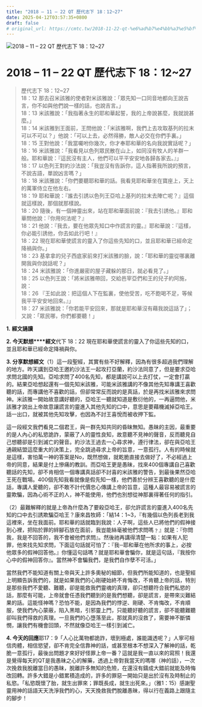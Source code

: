 ```yaml
---
title: "2018 – 11 – 22 QT 歷代志下 18：12~27"
date: 2025-04-12T03:57:35+0800
draft: false
# original_url: https://cmtc.tw/2018-11-22-qt-%e6%ad%b7%e4%bb%a3%e5%bf%97%e4%b8%8b-18%ef%bc%9a1227
---
```


![2018 – 11 – 22 QT 歷代志下 18：12~27](/images/qt.jpg   "2018 – 11 – 22 QT 歷代志下 18：12~27")

# 2018 – 11 – 22 QT 歷代志下 18：12~27

> 歷代志下 18：12~27  
> 18：12 那去召米該雅的使者對米該雅說：「眾先知一口同音地都向王說吉言，你不如與他們說一樣的話，也說吉言。」  
> 18：13 米該雅說：「我指著永生的耶和華起誓，我的上帝說甚麼，我就說甚麼。」  
> 18：14 米該雅到王面前，王問他說：「米該雅啊，我們上去攻取基列的拉末可以不可以？」他說：「可以上去，必然得勝，敵人必交在你們手裏。」  
> 18：15 王對他說：「我當囑咐你幾次，你才奉耶和華的名向我說實話呢？」  
> 18：16 米該雅說：「我看見以色列眾民散在山上，如同沒有牧人的羊群一般。耶和華說：『這民沒有主人，他們可以平平安安地各歸各家去。』」  
> 18：17 以色列王對約沙法說：「我豈沒有告訴你，這人指著我所說的預言，不說吉語，單說凶言嗎？」  
> 18：18 米該雅說：「你們要聽耶和華的話。我看見耶和華坐在寶座上，天上的萬軍侍立在他左右。  
> 18：19 耶和華說：『誰去引誘以色列王亞哈上基列的拉末去陣亡呢？』這個就這樣說，那個就那樣說。  
> 18：20 隨後，有一個神靈出來，站在耶和華面前說：『我去引誘他。』耶和華問他說：『你用何法呢？』  
> 18：21 他說：『我去，要在他眾先知口中作謊言的靈。』耶和華說：『這樣，你必能引誘他，你去如此行吧！』  
> 18：22 現在耶和華使謊言的靈入了你這些先知的口，並且耶和華已經命定降禍與你。」  
> 18：23 基拿拿的兒子西底家前來打米該雅的臉，說：「耶和華的靈從哪裏離開我與你說話呢？」  
> 18：24 米該雅說：「你進嚴密的屋子藏躲的那日，就必看見了。」  
> 18：25 以色列王說：「將米該雅帶回，交給邑宰亞們和王的兒子約阿施，說：  
> 18：26 『王如此說：把這個人下在監裏，使他受苦，吃不飽喝不足，等候我平平安安地回來。』」  
> 18：27 米該雅說：「你若能平安回來，那就是耶和華沒有藉我說這話了」；又說：「眾民哪，你們都要聽！」

**1.** **經文誦讀**

**2. 今天默想****經文**代下 18：22 現在耶和華使謊言的靈入了你這些先知的口，並且耶和華已經命定降禍與你。

**3. 分享默想經文**（1）這一段聖經，其實有些不好解釋，因為有很多超過我們理解的地方。昨天講到亞哈王邀約沙法王一起攻打亞蘭，約沙法同意了，但是要求亞哈求問北國的先知。亞哈求問了400名先知，都是講說可以上去打仗，一定會打贏的。結果亞哈想起還有一個先知米該雅，可能米該雅講的不像其他先知專講王喜歡聽的話，而專講他不喜歡的話，但卻常常反而說的是真話，於是再找米該雅來求問神。米該雅一開始故意講好聽的，亞哈王一聽就知道是敷衍他的，一再逼問他，米該雅才說出上帝故意讓謊言的靈進入其他先知的口中，意思是要藉機滅掉亞哈王。話一出口，就被其他先知攻擊，也因為不討王喜悅而被收押下監。

這一段經文我們看見二個君王，與一群先知共同的昏昧無知。愚昧的主因，最重要的是人內心的私慾詭詐，蒙蔽了人的靈性良知，故意聽不見神的聲音，反而聽見自己想聽卻是引到滅亡的聲音。約沙法王過去一心尋求神，遵行律法，卻在與亞哈王通親結盟這麼重大的決策上，完全跳過尋求上帝的旨意，一意孤行。人有的時候就是這樣，害怕萬一神的答案是No，既然想做，就乾脆直接去做好了，不必經過上帝的同意，結果是付上慘痛的教訓。而亞哈王更是愚昧，找來400個專講自己喜歡聽話的先知，卻不肯相信一個專講真話卻不討喜的米該雅的警告，到最後果然亞哈王死在戰場。400個先知我看就像是假先知一樣，他們善於分辨王喜歡聽的是什麼話，專講人愛聽的，卻不敢不計代價忠心傳講上帝的旨意，這種人最容易被謊言的靈欺騙，因為心術不正的人，神不能使用，他們也別想從神那裏得著任何的指引。

（2）最難解釋的就是上帝為什麼為了要殺亞哈王，卻允許謊言的靈進入400名先知的口中去引誘欺騙亞哈王？康來昌牧師：「結14：1~3，『有幾個以色列長老到我這裡來，坐在我面前。耶和華的話就臨到我說：人子啊，這些人已將他們的假神接到心裡，把陷於罪的絆腳石放在面前，我豈能絲毫被他們求問嗎﹖』就是：『你問我，我是不回答的，我不會被他們求問』。然後祂再講得清楚一點：如果有人犯罪，他來找先知求問，下面這句話就可怕了：『我─耶和華在他所求的事上，必按他眾多的假神回答他。』你懂這句話嗎？就是耶和華會騙你，就是這句話，『我按你心中的假神回答你』。當然神不會騙我們，是我們自作孽不可活。」

當然我們不能知道有關上帝與天上許多奧秘的細節，但我們所能知道的，也是聖經上明顯告訴我們的，就是如果我們的心剛硬始終不肯悔改，不肯聽上帝的話，特別是那些我們不愛聽、難聽，卻是能救我們靈魂的真理，卻只想聽符合我們私慾的話，那麼有可能，上帝就會任憑我們聽到的是我們想聽，卻是謊言，是帶來災難結果的話。這能怪神嗎？恐怕不能，是因為我們的悖逆、剛硬、不肯悔改，不肯順服，使我們內心蒙蔽，陷入黑暗，引邪靈上門，只能聽好聽的謊言，卻不能聽難聽卻叫我們得救的真理。一旦我們的心墮落至此，那就真的沒救了，需要神不斷憐憫，讓我們有機會回頭，不然就像亞哈王一樣引到滅亡。

**4. 今天的回應**耶17：9「人心比萬物都詭詐，壞到極處，誰能識透呢？」人寧可相信肉體，相信慾望，卻不肯完全信靠神的話，或甚至根本不想深入了解神的話，乾脆一意孤行，最後出問題才來好好怪罪上帝一番？這就是我一直以來的寫照！我還是覺得每天的QT是我愚昧之心的解藥，透過上帝對我當天的嗎哪（神的話），一次次挽救我脫離當日的愚昧，脫離許多無知的危險，在還沒有鑄成大錯前就能及時悔改回轉。許多大錯是小錯累積造成的，許多的罪惡一開始只是出於沒有及時制止的私慾。「私慾既懷了胎，就生出罪來；罪既長成，就生出死來。」（雅1：15）感謝聖靈用神的話語天天洗淨我們的心，天天挽救我們脫離愚昧，得以行在義路上跟隨主的腳步！